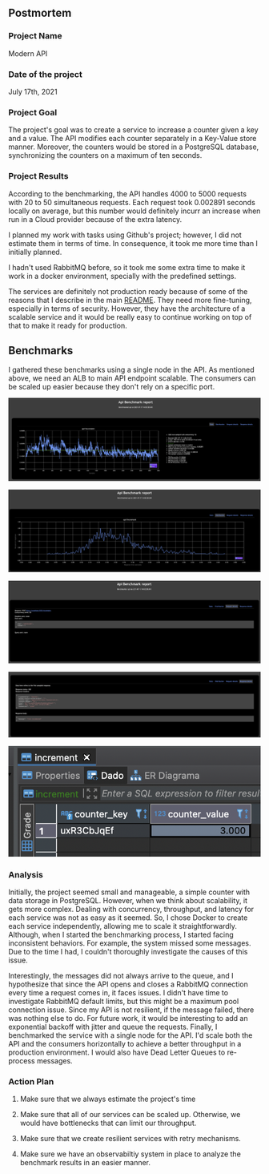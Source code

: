 ## Postmortem

### Project Name

Modern API

### Date of the project

July 17th, 2021

### Project Goal

The project's goal was to create a service to increase a counter given a key and a value. The API modifies each counter separately in a Key-Value store manner. Moreover, the counters would be stored in a PostgreSQL database, synchronizing the counters on a maximum of ten seconds.

### Project Results

According to the benchmarking, the API handles 4000 to 5000 requests with 20 to 50 simultaneous requests. Each request took 0.002891 seconds locally on average, but this number would definitely incurr an increase when run in a Cloud provider because of the extra latency.

I planned my work with tasks using Github's project; however, I did not estimate them in terms of time. In consequence, it took me more time than I initially planned.

I hadn't used RabbitMQ before, so it took me some extra time to make it work in a docker environment, specially with the predefined settings.

The services are definitely not production ready because of some of the reasons that I describe in the main [README](./README.md). They need more
fine-tuning, especially in terms of security. However, they have the architecture of a scalable service and it would be really easy to continue working on top of that to make it ready for production.

## Benchmarks

I gathered these benchmarks using a single node in the API. As mentioned above, we need an ALB to main API endpoint
scalable. The consumers can be scaled up easier because they don't rely on a specific port.

![Response times](./docs/benchmark1.png)

![Distribution](./docs/benchmark2.png)

![Request Details](./docs/benchmark3.png)

![Request Response](./docs/benchmark4.png)

![PostgreSQL](./docs/benchmark5.png)

### Analysis

Initially, the project seemed small and manageable, a simple counter with data storage in PostgreSQL. However, when we think about scalability, it gets more complex. Dealing with concurrency, throughput, and latency for each service was not as easy as it seemed. So, I chose Docker to create each service independently, allowing me to scale it straightforwardly. Although, when I started the benchmarking process, I started facing inconsistent behaviors. For example, the system missed some messages. Due to the time I had, I couldn't thoroughly investigate the causes of this issue.

Interestingly, the messages did not always arrive to the queue, and I hypothesize that since the API opens and closes a RabbitMQ connection every time a request comes in, it faces issues. I didn't have time to investigate RabbitMQ default limits, but this might be a maximum pool connection issue. Since my API is not resilient, if the message failed, there was nothing else to do. For future work, it would be interesting to add an exponential backoff with jitter and queue the requests. Finally, I benchmarked the service with a single node for the API. I'd scale both the API and the consumers horizontally to achieve a better throughput in a production environment. I would also have Dead Letter Queues to re-process messages.

### Action Plan

1. Make sure that we always estimate the project's time

2. Make sure that all of our services can be scaled up. Otherwise, we would have bottlenecks that can limit our throughput.

3. Make sure that we create resilient services with retry mechanisms.

4. Make sure we have an observabiltiy system in place to analyze the benchmark results in an easier manner.
